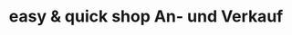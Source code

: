 ---
title: "easy & quick shop An- und Verkauf"
url: /saarbruecken/easy-und-quick-shop-an-und-verkauf/
shop: Gebrauchtwaren
---